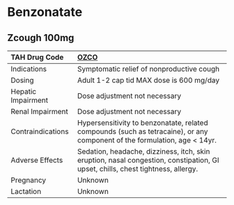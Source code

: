 # Benzonatate

## Zcough 100mg

| TAH Drug Code      | [**OZCO**](https://www.tahsda.org.tw/drugs/hissearch.php?drug_code=OZCO)                                                        |
|:-------------------|:--------------------------------------------------------------------------------------------------------------------------------|
| Indications        | Symptomatic relief of nonproductive cough                                                                                       |
| Dosing             | Adult 1-2 cap tid MAX dose is 600 mg/day                                                                                        |
| Hepatic Impairment | Dose adjustment not necessary                                                                                                   |
| Renal Impairment   | Dose adjustment not necessary                                                                                                   |
| Contraindications  | Hypersensitivity to benzonatate, related compounds (such as tetracaine), or any component of the formulation, age < 14yr.       |
| Adverse Effects    | Sedation, headache, dizziness, itch, skin eruption, nasal congestion, constipation, GI upset, chills, chest tightness, allergy. |
| Pregnancy          | Unknown                                                                                                                         |
| Lactation          | Unknown                                                                                                                         |

